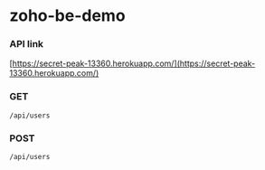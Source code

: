 # zoho-be-demo

### API link

[https://secret-peak-13360.herokuapp.com/](https://secret-peak-13360.herokuapp.com/)

### GET

`/api/users`

### POST

`/api/users`
